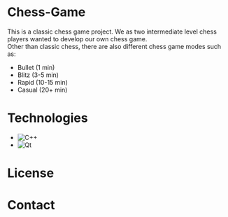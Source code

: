 # Chess-Game
This is a classic chess game project. We as two intermediate level chess players wanted to develop our own chess game.<br>
Other than classic chess, there are also different chess game modes such as:<br>
- Bullet (1 min)<br>
- Blitz (3-5 min)<br>
- Rapid (10-15 min)<br>
- Casual (20+ min)<br>
# Technologies
-  ![C++](https://img.shields.io/badge/c++-%2300599C.svg?style=for-the-badge&logo=c%2B%2B&logoColor=white)<br>
-  ![Qt](https://img.shields.io/badge/Qt-%23217346.svg?style=for-the-badge&logo=Qt&logoColor=white)<br>
# License

# Contact
